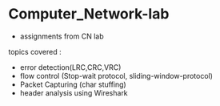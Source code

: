 # Computer_Network-lab
- assignments from CN lab

topics covered : 

- error detection(LRC,CRC,VRC)
- flow control (Stop-wait protocol, sliding-window-protocol)
- Packet Capturing (char stuffing)
-  header analysis using Wireshark
